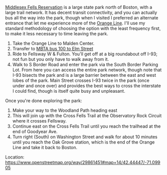 [Middlesex Fells Reservation](https://www.mass.gov/locations/middlesex-fells-reservation) is a large state park north of Boston, with a large trail network. It has decent transit connectivity, and you can actually bus all the way into the park, though when I visited I preferred an alternate entrance that let me experience more of the [Orange
Line](https://www.mbta.com/schedules/Orange/line?schedule_direction%5Bdirection_id%5D=1&schedule_direction%5Bvariant%5D=Orange-3-1). I'll use my standard methodology of choosing the option with the least frequency first, to make it less necessary to time leaving the park.

1. Take the Orange Line to Malden Center.
1. Transfer to [MBTA bus 100 to Elm Street](https://www.mbta.com/schedules/100/line) 
1. Ride to Fellsway W & Fulton. You'll get off at a big roundabout off I-93; not fun but you only have to walk away from it.
1. Walk to S Border Road and enter the park via the South Border Parking Lot. From here you can access the entire park network, though note that I-93 bisects the park and is a large barrier between the east and west lobes of the park. Main Street crosses I-93 twice in the park (once under and once over) and provides the best ways to cross the interstate I could find, though is itself quite busy and unpleasant.

Once you're done exploring the park:

1. Make your way to the Woodland Path heading east
1. This will join up with the Cross Fells Trail at the Observatory Rock Circuit where it crosses Fellsway.
1. Continue east on the Cross Fells Trail until you reach the trailhead at the end of Goodyear Ave.
1. Turn right (South) on Washington Street and walk for about 10 minutes until you reach the Oak Grove station, which is the end of the Orange Line and take it back to Boston.

Location: https://www.openstreetmap.org/way/29861451#map=14/42.44447/-71.09905
